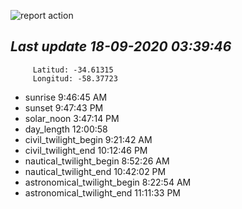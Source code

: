 ![report action](https://github.com/matiasz8/actions-for-reports/workflows/report%20action/badge.svg?branch=develop) 


## *****Last update 18-09-2020 03:39:46*****



		 Latitud: -34.61315
		 Longitud: -58.37723

 - sunrise 	 9:46:45 AM
 - sunset 	 9:47:43 PM
 - solar_noon 	 3:47:14 PM
 - day_length 	 12:00:58
 - civil_twilight_begin 	 9:21:42 AM
 - civil_twilight_end 	 10:12:46 PM
 - nautical_twilight_begin 	 8:52:26 AM
 - nautical_twilight_end 	 10:42:02 PM
 - astronomical_twilight_begin 	 8:22:54 AM
 - astronomical_twilight_end 	 11:11:33 PM
